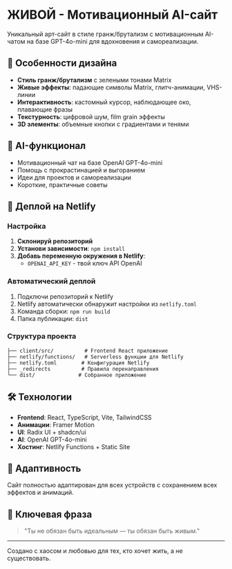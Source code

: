 # ЖИВОЙ - Мотивационный AI-сайт

Уникальный арт-сайт в стиле гранж/брутализм с мотивационным AI-чатом на базе GPT-4o-mini для вдохновения и самореализации.

## 🎨 Особенности дизайна

- **Стиль гранж/брутализм** с зелеными тонами Matrix
- **Живые эффекты**: падающие символы Matrix, глитч-анимации, VHS-линии
- **Интерактивность**: кастомный курсор, наблюдающее око, плавающие фразы
- **Текстурность**: цифровой шум, film grain эффекты
- **3D элементы**: объемные кнопки с градиентами и тенями

## 🤖 AI-функционал

- Мотивационный чат на базе OpenAI GPT-4o-mini
- Помощь с прокрастинацией и выгоранием
- Идеи для проектов и самореализации
- Короткие, практичные советы

## 🚀 Деплой на Netlify

### Настройка

1. **Склонируй репозиторий**
2. **Установи зависимости**: `npm install`
3. **Добавь переменную окружения в Netlify**:
   - `OPENAI_API_KEY` - твой ключ API OpenAI

### Автоматический деплой

1. Подключи репозиторий к Netlify
2. Netlify автоматически обнаружит настройки из `netlify.toml`
3. Команда сборки: `npm run build`
4. Папка публикации: `dist`

### Структура проекта

```
├── client/src/          # Frontend React приложение
├── netlify/functions/   # Serverless функции для Netlify
├── netlify.toml        # Конфигурация Netlify
├── _redirects          # Правила перенаправления
└── dist/              # Собранное приложение
```

## 🛠 Технологии

- **Frontend**: React, TypeScript, Vite, TailwindCSS
- **Анимации**: Framer Motion
- **UI**: Radix UI + shadcn/ui
- **AI**: OpenAI GPT-4o-mini
- **Хостинг**: Netlify Functions + Static Site

## 📱 Адаптивность

Сайт полностью адаптирован для всех устройств с сохранением всех эффектов и анимаций.

## 🎯 Ключевая фраза

> "Ты не обязан быть идеальным — ты обязан быть живым."

---

Создано с хаосом и любовью для тех, кто хочет жить, а не существовать.